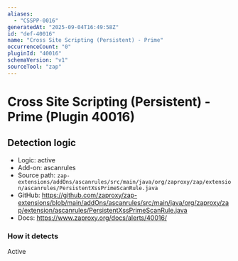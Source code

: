 ```yaml
---
aliases:
  - "CSSPP-0016"
generatedAt: "2025-09-04T16:49:58Z"
id: "def-40016"
name: "Cross Site Scripting (Persistent) - Prime"
occurrenceCount: "0"
pluginId: "40016"
schemaVersion: "v1"
sourceTool: "zap"
---
```


# Cross Site Scripting (Persistent) - Prime (Plugin 40016)

## Detection logic

- Logic: active
- Add-on: ascanrules
- Source path: `zap-extensions/addOns/ascanrules/src/main/java/org/zaproxy/zap/extension/ascanrules/PersistentXssPrimeScanRule.java`
- GitHub: https://github.com/zaproxy/zap-extensions/blob/main/addOns/ascanrules/src/main/java/org/zaproxy/zap/extension/ascanrules/PersistentXssPrimeScanRule.java
- Docs: https://www.zaproxy.org/docs/alerts/40016/

### How it detects

Active

